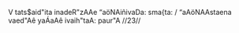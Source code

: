 V tats$aid"ita inadeR"zAAe “aöNAiñivaDa: sma{ta: /
“aAöNAAstaena vaed"Aê yaÁaAê ivaih"taA: paur"A //23//